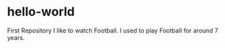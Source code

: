 # hello-world
First Repository
I like to watch Football.
I used to play Football for around 7 years.
